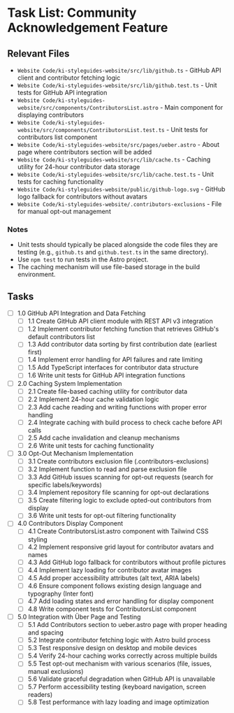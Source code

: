 # Task List: Community Acknowledgement Feature

## Relevant Files

- `Website Code/ki-styleguides-website/src/lib/github.ts` - GitHub API client and contributor fetching logic
- `Website Code/ki-styleguides-website/src/lib/github.test.ts` - Unit tests for GitHub API integration
- `Website Code/ki-styleguides-website/src/components/ContributorsList.astro` - Main component for displaying contributors
- `Website Code/ki-styleguides-website/src/components/ContributorsList.test.ts` - Unit tests for contributors list component
- `Website Code/ki-styleguides-website/src/pages/ueber.astro` - About page where contributors section will be added
- `Website Code/ki-styleguides-website/src/lib/cache.ts` - Caching utility for 24-hour contributor data storage
- `Website Code/ki-styleguides-website/src/lib/cache.test.ts` - Unit tests for caching functionality
- `Website Code/ki-styleguides-website/public/github-logo.svg` - GitHub logo fallback for contributors without avatars
- `Website Code/ki-styleguides-website/.contributors-exclusions` - File for manual opt-out management

### Notes

- Unit tests should typically be placed alongside the code files they are testing (e.g., `github.ts` and `github.test.ts` in the same directory).
- Use `npm test` to run tests in the Astro project.
- The caching mechanism will use file-based storage in the build environment.

## Tasks

- [ ] 1.0 GitHub API Integration and Data Fetching
  - [ ] 1.1 Create GitHub API client module with REST API v3 integration
  - [ ] 1.2 Implement contributor fetching function that retrieves GitHub's default contributors list
  - [ ] 1.3 Add contributor data sorting by first contribution date (earliest first)
  - [ ] 1.4 Implement error handling for API failures and rate limiting
  - [ ] 1.5 Add TypeScript interfaces for contributor data structure
  - [ ] 1.6 Write unit tests for GitHub API integration functions

- [ ] 2.0 Caching System Implementation
  - [ ] 2.1 Create file-based caching utility for contributor data
  - [ ] 2.2 Implement 24-hour cache validation logic
  - [ ] 2.3 Add cache reading and writing functions with proper error handling
  - [ ] 2.4 Integrate caching with build process to check cache before API calls
  - [ ] 2.5 Add cache invalidation and cleanup mechanisms
  - [ ] 2.6 Write unit tests for caching functionality

- [ ] 3.0 Opt-Out Mechanism Implementation
  - [ ] 3.1 Create contributors exclusion file (.contributors-exclusions)
  - [ ] 3.2 Implement function to read and parse exclusion file
  - [ ] 3.3 Add GitHub issues scanning for opt-out requests (search for specific labels/keywords)
  - [ ] 3.4 Implement repository file scanning for opt-out declarations
  - [ ] 3.5 Create filtering logic to exclude opted-out contributors from display
  - [ ] 3.6 Write unit tests for opt-out filtering functionality

- [ ] 4.0 Contributors Display Component
  - [ ] 4.1 Create ContributorsList.astro component with Tailwind CSS styling
  - [ ] 4.2 Implement responsive grid layout for contributor avatars and names
  - [ ] 4.3 Add GitHub logo fallback for contributors without profile pictures
  - [ ] 4.4 Implement lazy loading for contributor avatar images
  - [ ] 4.5 Add proper accessibility attributes (alt text, ARIA labels)
  - [ ] 4.6 Ensure component follows existing design language and typography (Inter font)
  - [ ] 4.7 Add loading states and error handling for display component
  - [ ] 4.8 Write component tests for ContributorsList component

- [ ] 5.0 Integration with Über Page and Testing
  - [ ] 5.1 Add Contributors section to ueber.astro page with proper heading and spacing
  - [ ] 5.2 Integrate contributor fetching logic with Astro build process
  - [ ] 5.3 Test responsive design on desktop and mobile devices
  - [ ] 5.4 Verify 24-hour caching works correctly across multiple builds
  - [ ] 5.5 Test opt-out mechanism with various scenarios (file, issues, manual exclusions)
  - [ ] 5.6 Validate graceful degradation when GitHub API is unavailable
  - [ ] 5.7 Perform accessibility testing (keyboard navigation, screen readers)
  - [ ] 5.8 Test performance with lazy loading and image optimization